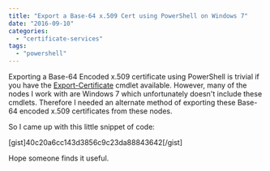 ```yaml
---
title: "Export a Base-64 x.509 Cert using PowerShell on Windows 7"
date: "2016-09-10"
categories: 
  - "certificate-services"
tags: 
  - "powershell"
---
```


Exporting a Base-64 Encoded x.509 certificate using PowerShell is trivial if you have the [Export-Certificate](https://technet.microsoft.com/en-us/library/hh848628.aspx) cmdlet available. However, many of the nodes I work with are Windows 7 which unfortunately doesn't include these cmdlets. Therefore I needed an alternate method of exporting these Base-64 encoded x.509 certificates from these nodes.

So I came up with this little snippet of code:

\[gist\]40c20a6cc143d3856c9c23da88843642\[/gist\]

Hope someone finds it useful.


